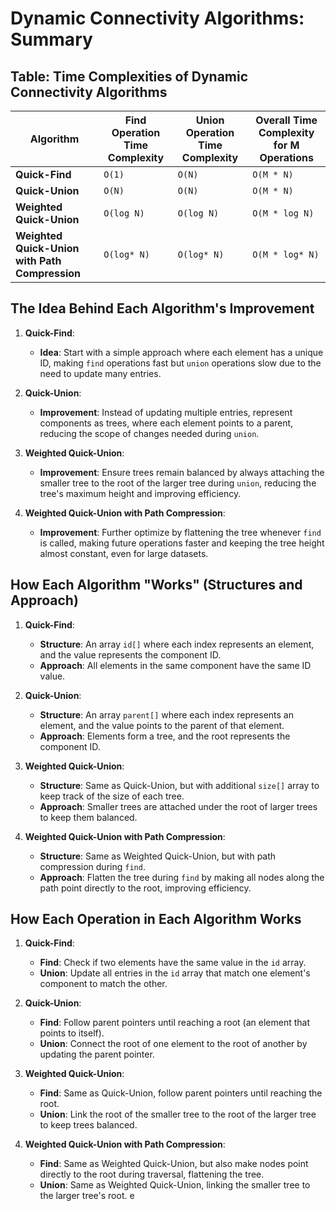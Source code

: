 # Dynamic Connectivity Algorithms: Summary

## Table: Time Complexities of Dynamic Connectivity Algorithms

| Algorithm                                      | Find Operation Time Complexity | Union Operation Time Complexity | Overall Time Complexity for M Operations |
| ---------------------------------------------- | ------------------------------ | ------------------------------- | ---------------------------------------- |
| **Quick-Find**                                 | `O(1)`                         | `O(N)`                          | `O(M * N)`                               |
| **Quick-Union**                                | `O(N)`                         | `O(N)`                          | `O(M * N)`                               |
| **Weighted Quick-Union**                       | `O(log N)`                     | `O(log N)`                      | `O(M * log N)`                           |
| **Weighted Quick-Union with Path Compression** | `O(log* N)`                    | `O(log* N)`                     | `O(M * log* N)`                          |

## The Idea Behind Each Algorithm's Improvement

1. **Quick-Find**:

   - **Idea**: Start with a simple approach where each element has a unique ID, making `find` operations fast but `union` operations slow due to the need to update many entries.

2. **Quick-Union**:

   - **Improvement**: Instead of updating multiple entries, represent components as trees, where each element points to a parent, reducing the scope of changes needed during `union`.

3. **Weighted Quick-Union**:

   - **Improvement**: Ensure trees remain balanced by always attaching the smaller tree to the root of the larger tree during `union`, reducing the tree's maximum height and improving efficiency.

4. **Weighted Quick-Union with Path Compression**:
   - **Improvement**: Further optimize by flattening the tree whenever `find` is called, making future operations faster and keeping the tree height almost constant, even for large datasets.

## How Each Algorithm "Works" (Structures and Approach)

1. **Quick-Find**:

   - **Structure**: An array `id[]` where each index represents an element, and the value represents the component ID.
   - **Approach**: All elements in the same component have the same ID value.

2. **Quick-Union**:

   - **Structure**: An array `parent[]` where each index represents an element, and the value points to the parent of that element.
   - **Approach**: Elements form a tree, and the root represents the component ID.

3. **Weighted Quick-Union**:

   - **Structure**: Same as Quick-Union, but with additional `size[]` array to keep track of the size of each tree.
   - **Approach**: Smaller trees are attached under the root of larger trees to keep them balanced.

4. **Weighted Quick-Union with Path Compression**:
   - **Structure**: Same as Weighted Quick-Union, but with path compression during `find`.
   - **Approach**: Flatten the tree during `find` by making all nodes along the path point directly to the root, improving efficiency.

## How Each Operation in Each Algorithm Works

1. **Quick-Find**:

   - **Find**: Check if two elements have the same value in the `id` array.
   - **Union**: Update all entries in the `id` array that match one element's component to match the other.

2. **Quick-Union**:

   - **Find**: Follow parent pointers until reaching a root (an element that points to itself).
   - **Union**: Connect the root of one element to the root of another by updating the parent pointer.

3. **Weighted Quick-Union**:

   - **Find**: Same as Quick-Union, follow parent pointers until reaching the root.
   - **Union**: Link the root of the smaller tree to the root of the larger tree to keep trees balanced.

4. **Weighted Quick-Union with Path Compression**:
   - **Find**: Same as Weighted Quick-Union, but also make nodes point directly to the root during traversal, flattening the tree.
   - **Union**: Same as Weighted Quick-Union, linking the smaller tree to the larger tree's root.
     e
